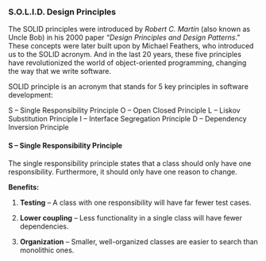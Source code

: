 ### S.O.L.I.D. Design Principles
The SOLID principles were introduced by *Robert C. Martin* (also known as Uncle Bob) in his 2000 paper *“Design Principles and Design Patterns*.” These concepts were later built upon by Michael Feathers, who introduced us to the SOLID acronym. And in the last 20 years, these five principles have revolutionized the world of object-oriented programming, changing the way that we write software.

SOLID principle is an acronym that stands for 5 key principles in software development: 

S – Single Responsibility Principle 
O – Open Closed Principle 
L – Liskov Substitution Principle
I – Interface Segregation Principle
D – Dependency Inversion Principle

#### S – Single Responsibility Principle 
The single responsibility principle states that a class should only have one responsibility. Furthermore, it should only have one reason to change.

**Benefits:**

1. **Testing** – A class with one responsibility will have far fewer test cases.

2. **Lower coupling** – Less functionality in a single class will have fewer dependencies.

3. **Organization** – Smaller, well-organized classes are easier to search than monolithic ones.